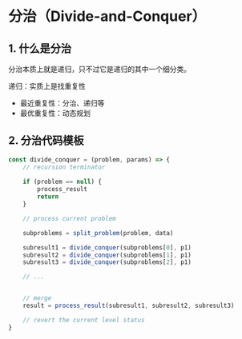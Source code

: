 # 分治（Divide-and-Conquer）

## 1. 什么是分治

分治本质上就是递归，只不过它是递归的其中一个细分类。

递归：实质上是找重复性
+ 最近重复性：分治、递归等
+ 最优重复性：动态规划

## 2. 分治代码模板

```JavaScript
const divide_conquer = (problem, params) => {
    // recursion terminator
    
    if (problem == null) {
        process_result
        return
    }

    // process current problem

    subproblems = split_problem(problem, data)

    subresult1 = divide_conquer(subproblems[0], p1)
    subresult2 = divide_conquer(subproblems[1], p1)
    subresult3 = divide_conquer(subproblems[2], p1)

    // ...


    // merge
    result = process_result(subresult1, subresult2, subresult3)

    // revert the current level status
}
```